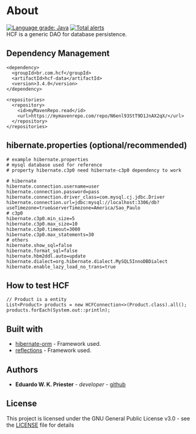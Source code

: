 # About
[![Language grade: Java](https://img.shields.io/lgtm/grade/java/g/Eduardo-Karpinski/hcf.svg?logo=lgtm&logoWidth=18)](https://lgtm.com/projects/g/Eduardo-Karpinski/hcf/context:java) 
[![Total alerts](https://img.shields.io/lgtm/alerts/g/Eduardo-Karpinski/hcf.svg?logo=lgtm&logoWidth=18)](https://lgtm.com/projects/g/Eduardo-Karpinski/hcf/alerts/)<br/>
HCF is a generic DAO for database persistence.

## Dependency Management
```
<dependency>
  <groupId>br.com.hcf</groupId>
  <artifactId>hcf-data</artifactId>
  <version>3.4.0</version>
</dependency>
```
```
<repositories>
  <repository>
    <id>myMavenRepo.read</id>
    <url>https://mymavenrepo.com/repo/N6enl93StT9D1JnAX2qX/</url>
  </repository>
</repositories>
```

## hibernate.properties (optional/recommended)
```
# example hibernate.properties
# mysql database used for reference
# property hibernate.c3p0 need hibernate-c3p0 dependency to work

# hibernate
hibernate.connection.username=user
hibernate.connection.password=pass
hibernate.connection.driver_class=com.mysql.cj.jdbc.Driver
hibernate.connection.url=jdbc:mysql://localhost:3306/db?useTimezone=true&serverTimezone=America/Sao_Paulo
# c3p0
hibernate.c3p0.min_size=5
hibernate.c3p0.max_size=10
hibernate.c3p0.timeout=3000
hibernate.c3p0.max_statements=30
# others
hibernate.show_sql=false
hibernate.format_sql=false
hibernate.hbm2ddl.auto=update
hibernate.dialect=org.hibernate.dialect.MySQL5InnoDBDialect
hibernate.enable_lazy_load_no_trans=true
```

## How to test HCF 
```
// Product is a entity
List<Product> products = new HCFConnection<>(Product.class).all();
products.forEach(System.out::println);
```

## Built with
* [hibernate-orm](https://github.com/hibernate/hibernate-orm) - Framework used.
* [reflections](https://github.com/ronmamo/reflections) - Framework used.

## Authors
* **Eduardo W. K. Priester** - *developer* - [github](https://github.com/Eduardo-Karpinski)

## License
This project is licensed under the GNU General Public License v3.0 - see the [LICENSE](LICENSE) file for details
